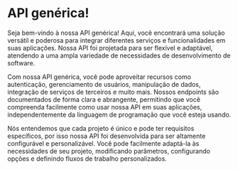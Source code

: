 # API genérica!

Seja bem-vindo à nossa API genérica! Aqui, você encontrará uma solução versátil e poderosa para integrar diferentes serviços e funcionalidades em suas aplicações. Nossa API foi projetada para ser flexível e adaptável, atendendo a uma ampla variedade de necessidades de desenvolvimento de software.

Com nossa API genérica, você pode aproveitar recursos como autenticação, gerenciamento de usuários, manipulação de dados, integração de serviços de terceiros e muito mais. Nossos endpoints são documentados de forma clara e abrangente, permitindo que você compreenda facilmente como usar nossa API em suas aplicações, independentemente da linguagem de programação que você esteja usando.

Nós entendemos que cada projeto é único e pode ter requisitos específicos, por isso nossa API foi desenvolvida para ser altamente configurável e personalizável. Você pode facilmente adaptá-la às necessidades de seu projeto, modificando parâmetros, configurando opções e definindo fluxos de trabalho personalizados.
